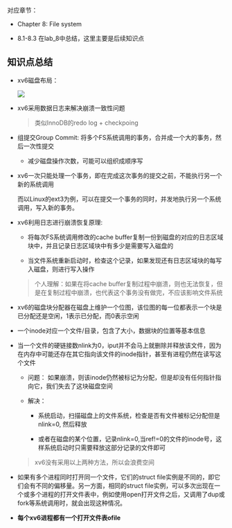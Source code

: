 对应章节：

- Chapter 8: File system

- 8.1-8.3 在lab_8中总结，这里主要是后续知识点

## 知识点总结

- xv6磁盘布局：

    ![](https://pic2.zhimg.com/80/v2-4a07df7734367c3a8ea2f474ee80e125_720w.webp)
- xv6采用数据日志来解决崩溃一致性问题
    
    > 类似InnoDB的redo log + checkpoing

- 组提交Group Commit: 将多个FS系统调用的事务，合并成一个大的事务，然后一次性提交

    - 减少磁盘操作次数，可能可以组织成顺序写

- xv6一次只能处理一个事务，即在完成这次事务的提交之前，不能执行另一个新的系统调用

    而以Linux的ext3为例，可以在提交一个事务的同时，并发地执行另一个系统调用，写入新的事务。

- xv6利用日志进行崩溃恢复原理: 

    - 将每次FS系统调用修改的cache buffer复制一份到磁盘的对应的日志区域块中，并且记录日志区域块中有多少是需要写入磁盘的

    - 当文件系统重新启动时，检查这个记录，如果发现还有日志区域块的每写入磁盘，则进行写入操作

    > 个人理解：如果在将cache buffer复制过程中崩溃，则也无法恢复，但是在复制过程中崩溃，也代表这个事务没有做完，不应该影响文件系统

- xv6的磁盘块分配器在磁盘上维护一个位图，该位图的每一位都表示一个块是已分配还是空闲，1表示已分配，而0表示空闲

- 一个inode对应一个文件/目录，包含了大小，数据块的位置等基本信息

- 当一个文件的硬链接数nlink为0，iput并不会马上就删除并释放该文件，因为在内存中可能还存在其它指向该文件的inode指针，甚至有进程仍然在读写这个文件

    - 问题： 如果崩溃，则该inode仍然被标记为分配，但是却没有任何指针指向它，我们失去了这块磁盘空间

    - 解决：
        - 系统启动，扫描磁盘上的文件系统，检查是否有文件被标记分配但是nlink=0, 然后释放

        - 或者在磁盘的某个位置，记录nlink=0,当ref!=0的文件的inode号，这样系统启动时只需要释放这部分记录的文件即可
    
    > xv6没有采用以上两种方法，所以会浪费空间   


- 如果有多个进程同时打开同一个文件，它们的struct file实例是不同的，即它们会有不同的偏移量。另一方面，相同的struct file实例，可以多次出现在一个或多个进程的打开文件表中，例如使用open打开文件之后，又调用了dup或fork等系统调用时，就会出现这种情况。

- **每个xv6进程都有一个打开文件表ofile**



